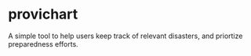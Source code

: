 # provichart
A simple tool to help users keep track of relevant disasters, and priortize preparedness efforts.
